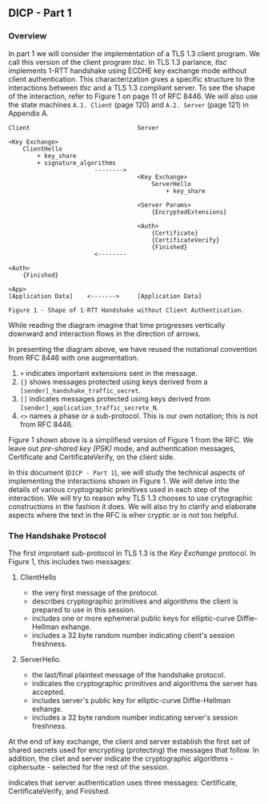 ## DICP - Part 1

### Overview

In part 1 we will consider the implementation of a TLS 1.3 client program. We call this version of the client program *tlsc*. In TLS 1.3 parlance, *tlsc* implements 1-RTT handshake using ECDHE key exchange mode without client authentication. This characterization gives a specific structure to the interactions between *tlsc* and a TLS 1.3 compliant server. To see the shape of the interaction, refer to Figure 1 on page 11 of RFC 8446. We will also use the state machines `A.1. Client` (page 120) and `A.2. Server` (page 121) in Appendix A.



    Client                              Server

    <Key Exchange>
        ClientHello
            + key_share
            + signature_algorithms
                            -------->
                                        <Key Exchange>
                                            ServerHello
                                                + key_share

                                        <Server Params>
                                            {EncryptedExtensions}

                                        <Auth>
                                            {Certificate}
                                            {CertificateVerify}
                                            {Finished}
                            <--------

    <Auth>
        {Finished}

    <App>
    [Application Data]    <------->     [Application Data]    

`Figure 1 - Shape of 1-RTT Handshake without Client Authentication.`

While reading the diagram imagine that time progresses vertically downward and interaction flows in the direction of arrows.

In presenting the diagram above, we have reused the notational convention from RFC 8446 with one augmentation.
    
1. `+` indicates important extensions sent in the message.
2. `{}` shows messages protected using keys derived from a `[sender]_handshake_traffic_secret`.
3. `[]` indicates messages protected using keys derived from `[sender]_application_traffic_secrete_N`.
4. `<>` names a phase or a sub-protocol. This is our own notation; this is not from RFC 8446.


Figure 1 shown above is a simplifiesd version of Figure 1 from the RFC. We leave out *pre-shared key (PSK)* mode, and authentication messages, Certificate and CertificateVerify, on the client side. 


In this document (`DICP - Part 1`), we will study the technical aspects of implementing the interactions shown in Figure 1. We will delve into the details of various cryptographic primitives used in each step of the interaction. We will try to reason why TLS 1.3 chooses to use crytographic constructions in the fashion it does. We will also try to clarify and elaborate aspects where the text in the RFC is eiher cryptic or is not too helpful.


### The Handshake Protocol
The first improtant sub-protocol in TLS 1.3 is the *Key Exchange* protocol. In Figure 1, this includes two messages:

1. ClientHello
    - the very first message of the protocol.
    - describes cryptographic primitives and algorithms the client is prepared to use in this session.
    - includes one or more ephemeral public keys for elliptic-curve Diffie-Hellman exhange.
    - includes a 32 byte random number indicating client's session freshness.

2. ServerHello.
    - the last/final plaintext message of the handshake protocol.
    - indicates the cryptographic primitives and algorithms the server has accepted.
    - includes server's public key for elliptic-curve Diffie-Hellman exhange.
    - includes a 32 byte random number indicating server's session freshness.

At the end of key exchange, the client and server establish the first set of shared secrets used for encrypting (protecting) the messages that follow. In addition, the cliet and server indicate the cryptographic algorithms - ciphersuite - selected for the rest of the session.

indicates that server authentication uses three messages: Certificate, CertificateVerify, and Finished.
